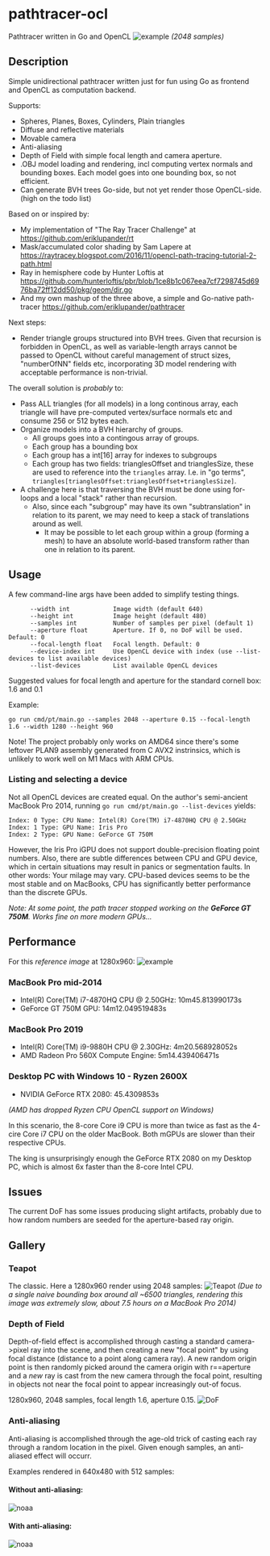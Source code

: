 # pathtracer-ocl
Pathtracer written in Go and OpenCL
![example](images/aa-with-box-and-cyl.png)
_(2048 samples)_

## Description
Simple unidirectional pathtracer written just for fun using Go as frontend and OpenCL as computation backend.

Supports:
* Spheres, Planes, Boxes, Cylinders, Plain triangles
* Diffuse and reflective materials
* Movable camera
* Anti-aliasing
* Depth of Field with simple focal length and camera aperture.
* .OBJ model loading and rendering, incl computing vertex normals and bounding boxes. Each model goes into one bounding box, so not efficient.
* Can generate BVH trees Go-side, but not yet render those OpenCL-side. (high on the todo list)

Based on or inspired by:

* My implementation of "The Ray Tracer Challenge" at https://github.com/eriklupander/rt
* Mask/accumulated color shading by Sam Lapere at https://raytracey.blogspot.com/2016/11/opencl-path-tracing-tutorial-2-path.html
* Ray in hemisphere code by Hunter Loftis at https://github.com/hunterloftis/pbr/blob/1ce8b1c067eea7cf7298745d6976ba72ff12dd50/pkg/geom/dir.go
* And my own mashup of the three above, a simple and Go-native path-tracer https://github.com/eriklupander/pathtracer

Next steps:
* Render triangle groups structured into BVH trees. Given that recursion is forbidden in OpenCL, as well as variable-length arrays cannot be passed to OpenCL without careful management of struct sizes, "numberOfNN" fields etc, incorporating 3D model rendering with acceptable performance is non-trivial.

The overall solution is _probably_ to:
* Pass ALL triangles (for all models) in a long continous array, each triangle will have pre-computed vertex/surface normals etc and consume 256 or 512 bytes each.
* Organize models into a BVH hierarchy of groups. 
  * All groups goes into a contingous array of groups.
  * Each group has a bounding box
  * Each group has a int[16] array for indexes to subgroups
  * Each group has two fields: trianglesOffset and trianglesSize, these are used to reference into the `triangles` array. I.e. in "go terms", `triangles[trianglesOffset:trianglesOffset+trianglesSize]`.
* A challenge here is that traversing the BVH must be done using for-loops and a local "stack" rather than recursion.
  * Also, since each "subgroup" may have its own "subtranslation" in relation to its parent, we may need to keep a stack of translations around as well.
    * It may be possible to let each group within a group (forming a mesh) to have an absolute world-based transform rather than one in relation to its parent.

## Usage
A few command-line args have been added to simplify testing things.

```
      --width int            Image width (default 640)
      --height int           Image height (default 480)
      --samples int          Number of samples per pixel (default 1)
      --aperture float       Aperture. If 0, no DoF will be used. Default: 0
      --focal-length float   Focal length. Default: 0
      --device-index int     Use OpenCL device with index (use --list-devices to list available devices)
      --list-devices         List available OpenCL devices
```
Suggested values for focal length and aperture for the standard cornell box: 1.6 and 0.1

Example:
```shell
go run cmd/pt/main.go --samples 2048 --aperture 0.15 --focal-length 1.6 --width 1280 --height 960
```

Note! The project probably only works on AMD64 since there's some leftover PLAN9 assembly generated from C AVX2 instrinsics, which is unlikely to work well on M1 Macs with ARM CPUs.

### Listing and selecting a device
Not all OpenCL devices are created equal. On the author's semi-ancient MacBook Pro 2014, running `go run cmd/pt/main.go --list-devices` yields:
```shell
Index: 0 Type: CPU Name: Intel(R) Core(TM) i7-4870HQ CPU @ 2.50GHz
Index: 1 Type: GPU Name: Iris Pro
Index: 2 Type: GPU Name: GeForce GT 750M
```
However, the Iris Pro iGPU does not support double-precision floating point numbers. Also, there are subtle differences between CPU and GPU device, which in certain situations may result in panics or segmentation faults. In other words: Your milage may vary. CPU-based devices seems to be the most stable and on MacBooks, CPU has significantly better performance than the discrete GPUs.

_Note: At some point, the path tracer stopped working on the **GeForce GT 750M**. Works fine on more modern GPUs..._

## Performance
For this _reference image_ at 1280x960:
![example](images/reference.png)

### MacBook Pro mid-2014
* Intel(R) Core(TM) i7-4870HQ CPU @ 2.50GHz:  10m45.813990173s
* GeForce GT 750M GPU:                        14m12.049519483s

### MacBook Pro 2019
* Intel(R) Core(TM) i9-9880H CPU @ 2.30GHz:     4m20.568928052s
* AMD Radeon Pro 560X Compute Engine:           5m14.439406471s

### Desktop PC with Windows 10 - Ryzen 2600X
* NVIDIA GeForce RTX 2080:                      45.4309853s

_(AMD has dropped Ryzen CPU OpenCL support on Windows)_

In this scenario, the 8-core Core i9 CPU is more than twice as fast as the 4-cire Core i7 CPU on the older MacBook. Both mGPUs are slower than their respective CPUs.

The king is unsurprisingly enough the GeForce RTX 2080 on my Desktop PC, which is almost 6x faster than the 8-core Intel CPU.

## Issues
The current DoF has some issues producing slight artifacts, probably due to how random numbers are seeded for the aperture-based ray origin.

## Gallery
### Teapot
The classic. Here a 1280x960 render using 2048 samples:
![Teapot](images/teapot-hires.png)
_(Due to a single naive bounding box around all ~6500 triangles, rendering this image was extremely slow, about 7.5 hours on a MacBook Pro 2014)_

### Depth of Field
Depth-of-field effect is accomplished through casting a standard camera->pixel ray into the scene, and then creating a new "focal point" by using focal distance (distance to a point along camera ray). A new random origin point is then randomly picked around the camera origin with r==aperture and a _new_ ray is cast from the new camera through the focal point, resulting in objects not near the focal point to appear increasingly out-of focus.

1280x960, 2048 samples, focal length 1.6, aperture 0.15.
![DoF](images/DoF-2048.png)

### Anti-aliasing
Anti-aliasing is accomplished through the age-old trick of casting each ray through a random location in the pixel. Given enough samples, an anti-aliased effect will occurr.

Examples rendered in 640x480 with 512 samples:
#### Without anti-aliasing:
![noaa](images/no-aa.png)

#### With anti-aliasing:
![noaa](images/aa.png)